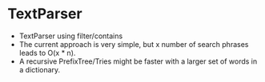 # TextParser
* TextParser using filter/contains
* The current approach is very simple, but x number of search phrases leads to O(x * n).
* A recursive PrefixTree/Tries might be faster with a larger set of words in a dictionary.
